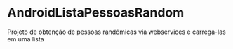 # AndroidListaPessoasRandom
Projeto de obtenção de pessoas randômicas via webservices e carrega-las em uma lista
